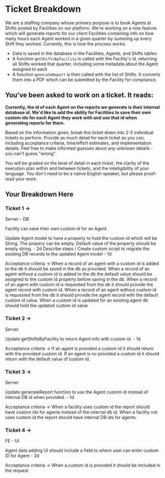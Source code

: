 # Ticket Breakdown
We are a staffing company whose primary purpose is to book Agents at Shifts posted by Facilities on our platform. We're working on a new feature which will generate reports for our client Facilities containing info on how many hours each Agent worked in a given quarter by summing up every Shift they worked. Currently, this is how the process works:

- Data is saved in the database in the Facilities, Agents, and Shifts tables
- A function `getShiftsByFacility` is called with the Facility's id, returning all Shifts worked that quarter, including some metadata about the Agent assigned to each
- A function `generateReport` is then called with the list of Shifts. It converts them into a PDF which can be submitted by the Facility for compliance.

## You've been asked to work on a ticket. It reads:

**Currently, the id of each Agent on the reports we generate is their internal database id. We'd like to add the ability for Facilities to save their own custom ids for each Agent they work with and use that id when generating reports for them.**


Based on the information given, break this ticket down into 2-5 individual tickets to perform. Provide as much detail for each ticket as you can, including acceptance criteria, time/effort estimates, and implementation details. Feel free to make informed guesses about any unknown details - you can't guess "wrong".


You will be graded on the level of detail in each ticket, the clarity of the execution plan within and between tickets, and the intelligibility of your language. You don't need to be a native English speaker, but please proof-read your work.

## Your Breakdown Here

### Ticket 1 ->

Server - DB

Facility can save their own custom id for an Agent.

Update Agent model to have a property to hold the custom id which will be String. The propery can be empty. Default value of the property should be empty string. - 2d
Describe steps / Create custom script to migrate the existing DB records to the updated Agent model - 1d

Acceptance criteria ->
    When a record of an agent with a custom id is added to the db it should be saved in the db as provided.
    When a record of an agent without a custom id is added to the db the default value should be assigned to the custom id property before saving in the db.
    When a record of an agent with custom id is requested from the db it should provide the agent record with custom id.
    When a record of an agent without custom id is requested from the db it should provide the agent record with the default custom id value.
    When a custom id is updated for an existing agent db should hold the updated custom id value



### Ticket 2 -> 

Server

Update getShiftsByFacility to return Agent info with custom id. - 1d

Acceptance criteria ->
    If an agent is provided a custom id it should return with the provided custom id.
    If an agent is no provided a custom id it should return with the default value of custom id.



### Ticket 3 -> 

Server

Update generateReport function to use the Agent custom id instead of internal DB id when provided. - 1d

Acceptance criteria ->
    When a facility uses custom id the report should have custom ids for agents instead of the internal db id.
    When a facility not uses custom id the report should have internal DB ids for agents.


### Ticket 4 ->

FE - UI

Agent data adding UI should include a field to where user can enter custom ID for Agent - 2d

Acceptance criteria ->
    When a custom id is provided it should be included in the request
    